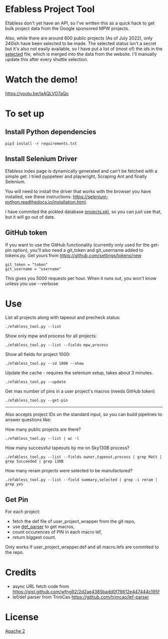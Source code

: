 # Efabless Project Tool

Efabless don't yet have an API, so I've written this as a quick hack to get bulk project data from the Google sponsored MPW projects.

Also, while there are around 600 public projects (As of July 2022), only 240ish have been selected to be made. The selected status isn't
a secret but it's also not easily available, so I have put a list of (most of) the ids in the [selected](selected) file, which is merged
into the data from the website. I'll manually update this after every shuttle selection.

# Watch the demo!

https://youtu.be/laAQLVO7aQo

# To set up

## Install Python dependencies

    pip3 install -r requirements.txt

## Install Selenium Driver

Efabless index page is dynamically generated and can't be fetched with a simple get.
I tried pyppeteer and playwright, Scraping Ant and finally Selenium.

You will need to install the driver that works with the browser you have installed, see these instructions: https://selenium-python.readthedocs.io/installation.html.

I have commited the pickled database [projects.pkl](projects.pkl), so you can just use that, but it will go out of date.

## GitHub token

If you want to use the GitHub functionality (currently only used for the get-pin option), you'll also need a git_token and git_username added to tokens.py. Get yours from https://github.com/settings/tokens/new

    git_token = "token"
    git_username = "username"

This gives you 5000 requests per hour. When it runs out, you won't know unless you use --verbose

# Use

List all projects along with tapeout and precheck status:

    ./efabless_tool.py --list                       

Show only mpw and process for all projects:

    ./efabless_tool.py --list --fields mpw,process  

Show all fields for project 1000:

    ./efabless_tool.py --id 1000 --show

Update the cache - requires the selenium setup, takes about 3 minutes.

    ./efabless_tool.py --update
Get max number of pins in a user project's macros (needs GitHub token)

    ./efabless_tool.py --get-pin                    

---

Also accepts project IDs on the standard input, so you can build pipelines to answer questions like:

How many public projects are there?

    ./efabless_tool.py --list | wc -l

How many successful tapeouts by me on Sky130B process?

    ./efabless_tool.py --list --fields owner,tapeout,process | grep Matt | grep Succeeded | grep 130B

How many reram projects were selected to be manufactured?

    ./efabless_tool.py --list --field summary,selected | grep -i reram | grep yes

## Get Pin

For each project:

* fetch the def file of user_project_wrapper from the git repo,
* use [def_parser](/blob/sel_set/def/user_project_wrapper.def) to get macros,
* count occurences of PIN in each macro lef,
* return biggest count.

Only works if user_project_wrapper.def and all macro.lefs are commited to the repo.

# Credits

* async URL fetch code from https://gist.github.com/wfng92/2d2ae4385badd0f78612e447444c195f
* lef/def parser from TrimCao https://github.com/trimcao/lef-parser

# License

[Apache 2](LICENSE)
